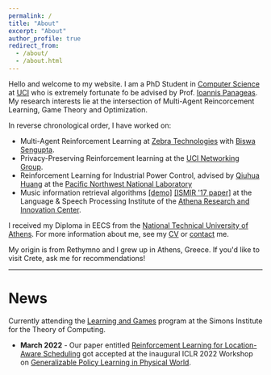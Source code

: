 ```yaml
---
permalink: /
title: "About"
excerpt: "About"
author_profile: true
redirect_from: 
  - /about/
  - /about.html
---
```


Hello and welcome to my website. I am a PhD Student in [Computer Science](https://www.ics.uci.edu/) at [UCI](https://uci.edu/) who is extremely fortunate fo be advised by Prof. [Ioannis Panageas](https://panageas.github.io). My research interests lie at the intersection of Multi-Agent Reincorcement Learning, Game Theory and Optimization.

In reverse chronological order, I have worked on:

* Multi-Agent Reinforcement Learning at [Zebra Technologies](https://www.zebra.com/us/en.html) with [Biswa Sengupta](https://www.linkedin.com/in/biswasengupta).
* Privacy-Preserving Reinforcement learning at the [UCI Networking Group](https://athinagroup.eng.uci.edu/).
* Reinforcement Learning for Industrial Power Control, advised by [Qiuhua Huang](https://energyenvironment.pnnl.gov/staff/staff_info.asp?staff_num=2957) at the [Pacific Northwest National Laboratory](https://www.pnnl.gov/reinforcement-learning-grid-control) 
* Music information retrieval algorithms [[demo]](https://drive.google.com/file/d/1Q0xlF2VNSs6NVh8FSPA0nydCw3x_e6Nb/view) [[ISMIR '17 paper]](https://ismir2017.smcnus.org/wp-content/uploads/2017/10/135_Paper.pdf) at the Language & Speech Processing Institute of the [Athena Research and Innovation Center](https://www.athenarc.gr/en). 

I received my Diploma in EECS from the [National Technical University of Athens](https://en.wikipedia.org/wiki/National_Technical_University_of_Athens). For more information about me, see my [CV](https://steliostavroulakis.github.io/files/CV_Stelios_Stavroulakis.pdf) or [contact](https://steliostavroulakis.github.io/contact) me.

My origin is from Rethymno and I grew up in Athens, Greece. If you'd like to visit Crete, ask me for recommendations!

<!-- <img align="middle" src="https://DrSGBhat.github.io/files/sandesh.jpg?raw=true" alt="Photo" style="width: 700px; border-radius: 10px; padding: 8px 8px 8px 8px"/>  -->

----

News
======
Currently attending the [Learning and Games](https://simons.berkeley.edu/programs/games2022) program at the Simons Institute for the Theory of Computing.

* **March 2022** - Our paper entitled [Reinforcement Learning for Location-Aware Scheduling](https://arxiv.org/abs/2203.03480) got accepted at the inaugural ICLR 2022 Workshop on [Generalizable Policy Learning in Physical World](https://ai-workshops.github.io/generalizable-policy-learning-in-the-physical-world/).
